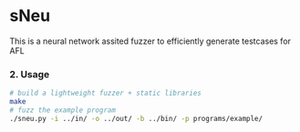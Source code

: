 # sNeu

This is a neural network assited fuzzer to efficiently generate testcases for AFL

### 2. Usage

```bash
# build a lightweight fuzzer + static libraries
make
# fuzz the example program
./sneu.py -i ../in/ -o ../out/ -b ../bin/ -p programs/example/ 
```
